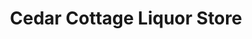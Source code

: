 ---
title: "Cedar Cottage Liquor Store"
url: /vancouver/cedar-cottage-liquor-store/
shop: alcohol
---